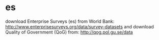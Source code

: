 # es

download Enterprise Surveys (es) from World Bank: http://www.enterprisesurveys.org/data/survey-datasets and download Quality of Government (QoG) from: http://qog.pol.gu.se/data

